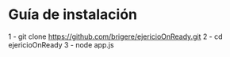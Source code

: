 # Guía de instalación
1 - git clone https://github.com/brigere/ejericioOnReady.git
2 - cd ejericioOnReady
3 - node app.js